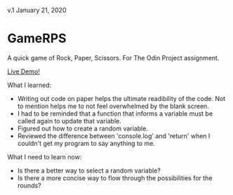 v.1 January 21, 2020


# GameRPS
A quick game of Rock, Paper, Scissors. For The Odin Project assignment.

[Live Demo!](https://mgmarlowe.github.io/GameRPS/)


What I learned:
 - Writing out code on paper helps the ultimate readibility of the code. Not to mention helps me to not feel overwhelmed by the blank screen.
 - I had to be reminded that a function that informs a variable must be called again to update that variable.
 - Figured out how to create a random variable.
 - Reviewed the difference between 'console.log' and 'return' when I couldn't get my program to say anything to me.
 
 
What I need to learn now:
  - Is there a better way to select a random variable?
  - Is there a more concise way to flow through the possibilities for the rounds?
